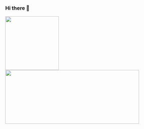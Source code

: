 ### Hi there 👋

<p>
  <a href="https://github.com/bvp?tab=repositories">
    <img src="https://github-readme-stats.vercel.app/api/top-langs/?username=bvp&hide=php,html,css&layout=compact&langs_count=15" height="170"/>
  </a>
  <a href="https://about.me/bvp">
    <img src="https://github-readme-stats.vercel.app/api?username=bvp&show_icons=true" width="425" height="170"/>
  </a>
</p>

<!--
**bvp/bvp** is a ✨ _special_ ✨ repository because its `README.md` (this file) appears on your GitHub profile.

Here are some ideas to get you started:

- 🔭 I’m currently working on ...
- 🌱 I’m currently learning ...
- 👯 I’m looking to collaborate on ...
- 🤔 I’m looking for help with ...
- 💬 Ask me about ...
- 📫 How to reach me: ...
- 😄 Pronouns: ...
- ⚡ Fun fact: ...
-->
